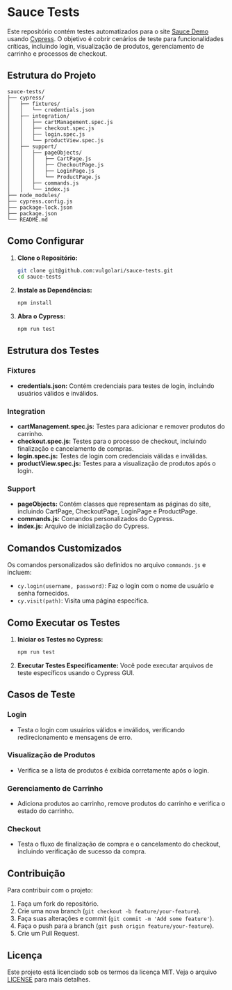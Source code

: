 # Sauce Tests

Este repositório contém testes automatizados para o site [Sauce Demo](https://www.saucedemo.com/) usando [Cypress](https://www.cypress.io/). O objetivo é cobrir cenários de teste para funcionalidades críticas, incluindo login, visualização de produtos, gerenciamento de carrinho e processos de checkout.

## Estrutura do Projeto

```
sauce-tests/
├── cypress/
│   ├── fixtures/
│   │   └── credentials.json
│   ├── integration/
│   │   ├── cartManagement.spec.js
│   │   ├── checkout.spec.js
│   │   ├── login.spec.js
│   │   └── productView.spec.js
│   ├── support/
│   │   ├── pageObjects/
│   │   │   ├── CartPage.js
│   │   │   ├── CheckoutPage.js
│   │   │   ├── LoginPage.js
│   │   │   └── ProductPage.js
│   │   ├── commands.js
│   │   └── index.js
├── node_modules/
├── cypress.config.js
├── package-lock.json
├── package.json
└── README.md
```

## Como Configurar

1. **Clone o Repositório:**
   ```sh
   git clone git@github.com:vulgolari/sauce-tests.git
   cd sauce-tests
   ```

2. **Instale as Dependências:**
   ```sh
   npm install
   ```

3. **Abra o Cypress:**
   ```sh
   npm run test
   ```

## Estrutura dos Testes

### **Fixtures**
- **credentials.json:** Contém credenciais para testes de login, incluindo usuários válidos e inválidos.

### **Integration**
- **cartManagement.spec.js:** Testes para adicionar e remover produtos do carrinho.
- **checkout.spec.js:** Testes para o processo de checkout, incluindo finalização e cancelamento de compras.
- **login.spec.js:** Testes de login com credenciais válidas e inválidas.
- **productView.spec.js:** Testes para a visualização de produtos após o login.

### **Support**
- **pageObjects:** Contém classes que representam as páginas do site, incluindo CartPage, CheckoutPage, LoginPage e ProductPage.
- **commands.js:** Comandos personalizados do Cypress.
- **index.js:** Arquivo de inicialização do Cypress.

## Comandos Customizados

Os comandos personalizados são definidos no arquivo `commands.js` e incluem:
- `cy.login(username, password)`: Faz o login com o nome de usuário e senha fornecidos.
- `cy.visit(path)`: Visita uma página específica.

## Como Executar os Testes

1. **Iniciar os Testes no Cypress:**
   ```sh
   npm run test
   ```

2. **Executar Testes Especificamente:**
   Você pode executar arquivos de teste específicos usando o Cypress GUI.

## Casos de Teste

### **Login**
- Testa o login com usuários válidos e inválidos, verificando redirecionamento e mensagens de erro.

### **Visualização de Produtos**
- Verifica se a lista de produtos é exibida corretamente após o login.

### **Gerenciamento de Carrinho**
- Adiciona produtos ao carrinho, remove produtos do carrinho e verifica o estado do carrinho.

### **Checkout**
- Testa o fluxo de finalização de compra e o cancelamento do checkout, incluindo verificação de sucesso da compra.

## Contribuição

Para contribuir com o projeto:

1. Faça um fork do repositório.
2. Crie uma nova branch (`git checkout -b feature/your-feature`).
3. Faça suas alterações e commit (`git commit -m 'Add some feature'`).
4. Faça o push para a branch (`git push origin feature/your-feature`).
5. Crie um Pull Request.

## Licença

Este projeto está licenciado sob os termos da licença MIT. Veja o arquivo [LICENSE](LICENSE) para mais detalhes.
